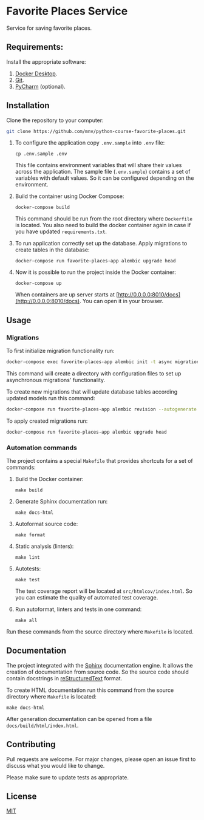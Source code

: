 # Favorite Places Service

Service for saving favorite places.

## Requirements:

Install the appropriate software:

1. [Docker Desktop](https://www.docker.com).
2. [Git](https://github.com/git-guides/install-git).
3. [PyCharm](https://www.jetbrains.com/ru-ru/pycharm/download) (optional).

## Installation

Clone the repository to your computer:
```bash
git clone https://github.com/mnv/python-course-favorite-places.git
```

1. To configure the application copy `.env.sample` into `.env` file:
    ```shell
    cp .env.sample .env
    ```
   
    This file contains environment variables that will share their values across the application.
    The sample file (`.env.sample`) contains a set of variables with default values. 
    So it can be configured depending on the environment.

2. Build the container using Docker Compose:
    ```shell
    docker-compose build
    ```
    This command should be run from the root directory where `Dockerfile` is located.
    You also need to build the docker container again in case if you have updated `requirements.txt`.

3. To run application correctly set up the database.
   Apply migrations to create tables in the database:
    ```shell
    docker-compose run favorite-places-app alembic upgrade head
    ```

4. Now it is possible to run the project inside the Docker container:
    ```shell
    docker-compose up
    ```
   When containers are up server starts at [http://0.0.0.0:8010/docs](http://0.0.0.0:8010/docs). You can open it in your browser.

## Usage

### Migrations

To first initialize migration functionality run:
```bash
docker-compose exec favorite-places-app alembic init -t async migrations
```
This command will create a directory with configuration files to set up asynchronous migrations' functionality.

To create new migrations that will update database tables according updated models run this command:
```bash
docker-compose run favorite-places-app alembic revision --autogenerate  -m "your description"
```

To apply created migrations run:
```bash
docker-compose run favorite-places-app alembic upgrade head
```

### Automation commands

The project contains a special `Makefile` that provides shortcuts for a set of commands:
1. Build the Docker container:
    ```shell
    make build
    ```

2. Generate Sphinx documentation run:
    ```shell
    make docs-html
    ```

3. Autoformat source code:
    ```shell
    make format
    ```

4. Static analysis (linters):
    ```shell
    make lint
    ```

5. Autotests:
    ```shell
    make test
    ```

    The test coverage report will be located at `src/htmlcov/index.html`. 
    So you can estimate the quality of automated test coverage.

6. Run autoformat, linters and tests in one command:
    ```shell
    make all
    ```

Run these commands from the source directory where `Makefile` is located.

## Documentation

The project integrated with the [Sphinx](https://www.sphinx-doc.org/en/master/) documentation engine. 
It allows the creation of documentation from source code. 
So the source code should contain docstrings in [reStructuredText](https://docutils.sourceforge.io/rst.html) format.

To create HTML documentation run this command from the source directory where `Makefile` is located:
```shell
make docs-html
```

After generation documentation can be opened from a file `docs/build/html/index.html`.

## Contributing
Pull requests are welcome. For major changes, please open an issue first to discuss what you would like to change.

Please make sure to update tests as appropriate.

## License
[MIT](https://choosealicense.com/licenses/mit/)
